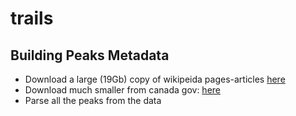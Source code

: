 # trails

## Building Peaks Metadata
- Download a large (19Gb) copy of wikipeida pages-articles [here](https://meta.wikimedia.org/wiki/Data_dump_torrents#English_Wikipedia)
- Download much smaller from canada gov: [here](https://www.nrcan.gc.ca/earth-sciences/geography/download-geographical-names-data/9245)
- Parse all the peaks from the data 

